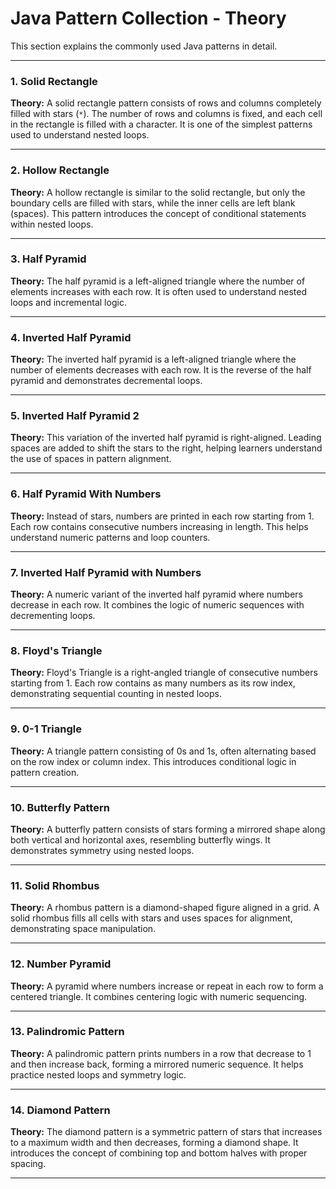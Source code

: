 # Java Pattern Collection - Theory

This section explains the commonly used Java patterns in detail.

---

### 1. Solid Rectangle
**Theory:** A solid rectangle pattern consists of rows and columns completely filled with stars (`*`). The number of rows and columns is fixed, and each cell in the rectangle is filled with a character. It is one of the simplest patterns used to understand nested loops.

---

### 2. Hollow Rectangle
**Theory:** A hollow rectangle is similar to the solid rectangle, but only the boundary cells are filled with stars, while the inner cells are left blank (spaces). This pattern introduces the concept of conditional statements within nested loops.

---

### 3. Half Pyramid
**Theory:** The half pyramid is a left-aligned triangle where the number of elements increases with each row. It is often used to understand nested loops and incremental logic.

---

### 4. Inverted Half Pyramid
**Theory:** The inverted half pyramid is a left-aligned triangle where the number of elements decreases with each row. It is the reverse of the half pyramid and demonstrates decremental loops.

---

### 5. Inverted Half Pyramid 2
**Theory:** This variation of the inverted half pyramid is right-aligned. Leading spaces are added to shift the stars to the right, helping learners understand the use of spaces in pattern alignment.

---

### 6. Half Pyramid With Numbers
**Theory:** Instead of stars, numbers are printed in each row starting from 1. Each row contains consecutive numbers increasing in length. This helps understand numeric patterns and loop counters.

---

### 7. Inverted Half Pyramid with Numbers
**Theory:** A numeric variant of the inverted half pyramid where numbers decrease in each row. It combines the logic of numeric sequences with decrementing loops.

---

### 8. Floyd's Triangle
**Theory:** Floyd's Triangle is a right-angled triangle of consecutive numbers starting from 1. Each row contains as many numbers as its row index, demonstrating sequential counting in nested loops.

---

### 9. 0-1 Triangle
**Theory:** A triangle pattern consisting of 0s and 1s, often alternating based on the row index or column index. This introduces conditional logic in pattern creation.

---

### 10. Butterfly Pattern
**Theory:** A butterfly pattern consists of stars forming a mirrored shape along both vertical and horizontal axes, resembling butterfly wings. It demonstrates symmetry using nested loops.

---

### 11. Solid Rhombus
**Theory:** A rhombus pattern is a diamond-shaped figure aligned in a grid. A solid rhombus fills all cells with stars and uses spaces for alignment, demonstrating space manipulation.

---

### 12. Number Pyramid
**Theory:** A pyramid where numbers increase or repeat in each row to form a centered triangle. It combines centering logic with numeric sequencing.

---

### 13. Palindromic Pattern
**Theory:** A palindromic pattern prints numbers in a row that decrease to 1 and then increase back, forming a mirrored numeric sequence. It helps practice nested loops and symmetry logic.

---

### 14. Diamond Pattern
**Theory:** The diamond pattern is a symmetric pattern of stars that increases to a maximum width and then decreases, forming a diamond shape. It introduces the concept of combining top and bottom halves with proper spacing.

---
